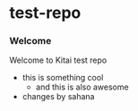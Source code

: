 # test-repo

### Welcome
Welcome to Kitai test repo
- this is something cool
  - and this is also awesome
- changes by sahana 
